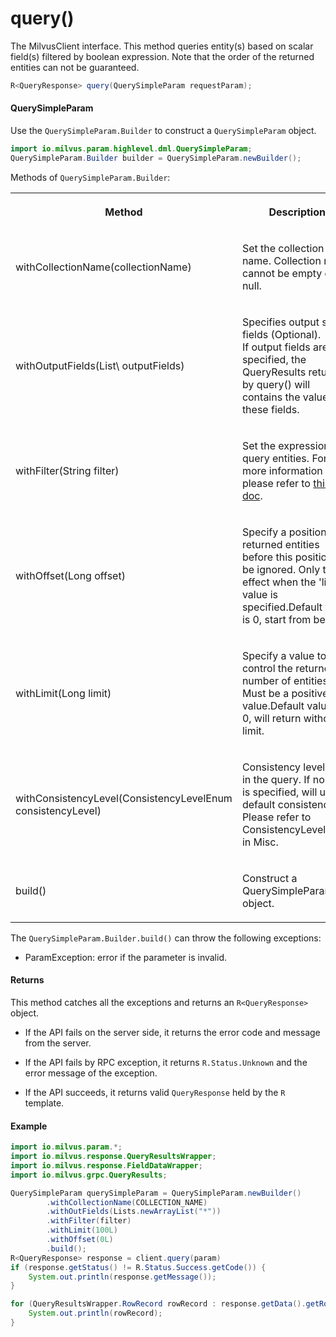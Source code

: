 # query()

The MilvusClient interface. This method queries entity(s) based on scalar field(s) filtered by boolean expression. Note that the order of the returned entities can not be guaranteed.

```java
R<QueryResponse> query(QuerySimpleParam requestParam);
```

#### QuerySimpleParam

Use the `QuerySimpleParam.Builder` to construct a `QuerySimpleParam` object.

```java
import io.milvus.param.highlevel.dml.QuerySimpleParam;
QuerySimpleParam.Builder builder = QuerySimpleParam.newBuilder();
```

Methods of `QuerySimpleParam.Builder`:

<table>
    <tr>
        <th><p>Method</p></th>
        <th><p>Description</p></th>
        <th><p>Parameters</p></th>
    </tr>
    <tr>
        <td><p>withCollectionName(collectionName)</p></td>
        <td><p>Set the collection name. Collection name cannot be empty or null.</p></td>
        <td><p>collectionName: The target collection name.</p></td>
    </tr>
    <tr>
        <td><p>withOutputFields(List\<String> outputFields)</p></td>
        <td><p>Specifies output scalar fields (Optional).<br/>If output fields are specified, the QueryResults returned by query() will contains the values of these fields.</p></td>
        <td><p><br/>outputFields: The name list of fields to be outputed.</p></td>
    </tr>
    <tr>
        <td><p>withFilter(String filter)</p></td>
        <td><p>Set the expression to query entities. For more information please refer to <a href="https://milvus.io/docs/v2.1.x/boolean.md">this doc</a>.</p></td>
        <td><p>filter: The expression to query.</p></td>
    </tr>
    <tr>
        <td><p>withOffset(Long offset)</p></td>
        <td><p>Specify a position, the returned entities before this position will be ignored. Only take effect when the 'limit' value is specified.Default value is 0, start from begin.</p></td>
        <td><p>offset: A value to define the position.</p></td>
    </tr>
    <tr>
        <td><p>withLimit(Long limit)</p></td>
        <td><p>Specify a value to control the returned number of entities. Must be a positive value.Default value is 0, will return without limit.</p></td>
        <td><p>limit: A value to define the limit of returned entities.</p></td>
    </tr>
    <tr>
        <td><p>withConsistencyLevel(ConsistencyLevelEnum consistencyLevel)</p></td>
        <td><p>Consistency level used in the query. If no level is specified, will use default consistency. Please refer to ConsistencyLevelEnum in Misc.</p></td>
        <td><p>consistencyLevel: The consistency level used in the query.</p></td>
    </tr>
    <tr>
        <td><p>build()</p></td>
        <td><p>Construct a QuerySimpleParam object.</p></td>
        <td><p>N/A</p></td>
    </tr>
</table>

The `QuerySimpleParam.Builder.build()` can throw the following exceptions:

- ParamException: error if the parameter is invalid.

#### Returns

This method catches all the exceptions and returns an `R<QueryResponse>` object.

- If the API fails on the server side, it returns the error code and message from the server.

- If the API fails by RPC exception, it returns `R.Status.Unknown` and the error message of the exception.

- If the API succeeds, it returns valid `QueryResponse` held by the `R` template.

#### Example

```java
import io.milvus.param.*;
import io.milvus.response.QueryResultsWrapper;
import io.milvus.response.FieldDataWrapper;
import io.milvus.grpc.QueryResults;

QuerySimpleParam querySimpleParam = QuerySimpleParam.newBuilder()
        .withCollectionName(COLLECTION_NAME)
        .withOutFields(Lists.newArrayList("*"))
        .withFilter(filter)
        .withLimit(100L)
        .withOffset(0L)
        .build();
R<QueryResponse> response = client.query(param)
if (response.getStatus() != R.Status.Success.getCode()) {
    System.out.println(response.getMessage());
}

for (QueryResultsWrapper.RowRecord rowRecord : response.getData().getRowRecords()) {
    System.out.println(rowRecord);
}
```

